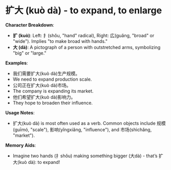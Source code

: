 # **扩大 (kuò dà) - to expand, to enlarge**

**Character Breakdown**:  
- **扩 (kuò)**: Left: 扌(shǒu, "hand" radical), Right: 広(guǎng, "broad" or "wide"). Implies "to make broad with hands."  
- **大 (dà)**: A pictograph of a person with outstretched arms, symbolizing "big" or "large."

**Examples**:  
- 我们需要扩大(kuò dà)生产规模。  
- We need to expand production scale.  
- 公司正在扩大(kuò dà)市场。  
- The company is expanding its market.  
- 他们希望扩大(kuò dà)影响力。  
- They hope to broaden their influence.

**Usage Notes**:  
- 扩大(kuò dà) is most often used as a verb. Common objects include 规模(guīmó, "scale"), 影响(yǐngxiǎng, "influence"), and 市场(shìchǎng, "market").

**Memory Aids**:  
- Imagine two hands (扌shǒu) making something bigger (大dà) - that’s 扩大(kuò dà): to expand!